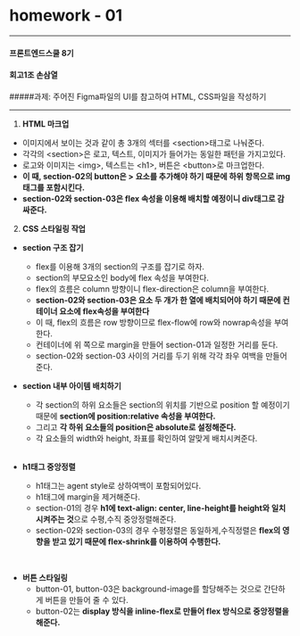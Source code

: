 # homework - 01

---

#### 프론트엔드스쿨 8기

#### 회고1조 손삼열

#####과제: 주어진 Figma파일의 UI를 참고하여 HTML, CSS파일을 작성하기

---

1. **HTML 마크업**

- 이미지에서 보이는 것과 같이 총 3개의 섹터를 &lt;section&gt;태그로 나눠준다.
- 각각의 &lt;section&gt;은 로고, 텍스트, 이미지가 들어가는 동일한 패턴을 가지고있다.
- 로고와 이미지는 &lt;img&gt;, 텍스트는 &lt;h1&gt;, 버튼은 &lt;button&gt;로 마크업한다.
- **이 때, section-02의 button은 > 요소를 추가해야 하기 때문에 하위 항목으로 img태그를 포함시킨다.**
- **section-02와 section-03은 flex 속성을 이용해 배치할 예정이니 div태그로 감싸준다.**
  <br>

2. **CSS 스타일링 작업**

- **section 구조 잡기**

  - flex를 이용해 3개의 section의 구조를 잡기로 하자.
  - section의 부모요소인 body에 flex 속성을 부여한다.
  - flex의 흐름은 column 방향이니 flex-direction은 column을 부여한다.
  - **section-02와 section-03은 요소 두 개가 한 열에 배치되어야 하기 때문에 컨테이너 요소에 flex속성을 부여한다**
  - 이 때, flex의 흐름은 row 방향이므로 flex-flow에 row와 nowrap속성을 부여한다.
  - 컨테이너에 위 쪽으로 margin을 만들어 section-01과 일정한 거리를 둔다.
  - section-02와 section-03 사이의 거리를 두기 위해 각각 좌우 여백을 만들어준다.
    <br>

- **section 내부 아이템 배치하기**

  - 각 section의 하위 요소들은 section의 위치를 기반으로 position 할 예정이기 때문에 **section에 position:relative 속성을 부여한다.**
  - 그리고 **각 하위 요소들의 position은 absolute로 설정해준다.**
  - 각 요소들의 width와 height, 좌표를 확인하여 알맞게 배치시켜준다.

  <br>

- **h1태그 중앙정렬**
  - h1태그는 agent style로 상하여백이 포함되어있다.
  - h1태그에 margin을 제거해준다.
  - section-01의 경우 **h1에 text-align: center, line-height를 height와 일치시켜주는 것**으로 수평,수직 중앙정렬해준다.
  - section-02와 section-03의 경우 수평정렬은 동일하게,수직정렬은 **flex의 영향을 받고 있기 때문에 flex-shrink를 이용하여 수행한다.**

<br>

- **버튼 스타일링**
  - button-01, button-03은 background-image를 할당해주는 것으로 간단하게 버튼을 만들어 줄 수 있다.
  - button-02는 **display 방식을 inline-flex로 만들어 flex 방식으로 중앙정렬을 해준다.**
